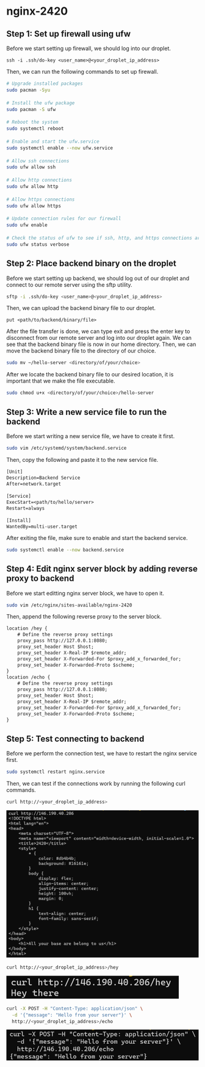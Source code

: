 # nginx-2420

## Step 1: Set up firewall using ufw

Before we start setting up firewall, we should log into our droplet.

```
ssh -i .ssh/do-key <user_name>@<your_droplet_ip_address>
```

Then, we can run the following commands to set up firewall.

```bash
# Upgrade installed packages
sudo pacman -Syu

# Install the ufw package
sudo pacman -S ufw

# Reboot the system
sudo systemctl reboot

# Enable and start the ufw.service
sudo systemctl enable --now ufw.service

# Allow ssh connections
sudo ufw allow ssh

# Allow http connections
sudo ufw allow http

# Allow https connections
sudo ufw allow https

# Update connection rules for our firewall
sudo ufw enable

# Check the status of ufw to see if ssh, http, and https connections are all allowed
sudo ufw status verbose
```

## Step 2: Place backend binary on the droplet

Before we start setting up backend, we should log out of our droplet and connect to our remote server using the sftp utility. 

```bash
sftp -i .ssh/do-key <user_name>@<your_droplet_ip_address>
```

Then, we can upload the backend binary file to our droplet.

```
put <path/to/backend/binary/file>
```

After the file transfer is done, we can type exit and press the enter key to disconnect from our remote server and log into our droplet again. We can see that the backend binary file is now in our home directory. Then, we can move the backend binary file to the directory of our choice.

```bash
sudo mv ~/hello-server <directory/of/your/choice>
```

After we locate the backend binary file to our desired location, it is important that we make the file executable.

```bash
sudo chmod u+x <directory/of/your/choice>/hello-server
```

## Step 3: Write a new service file to run the backend

Before we start writing a new service file, we have to create it first.

```bash
sudo vim /etc/systemd/system/backend.service
```

Then, copy the following and paste it to the new service file.

```
[Unit]
Description=Backend Service
After=network.target

[Service]
ExecStart=<path/to/hello/server>
Restart=always

[Install]
WantedBy=multi-user.target
```

After exiting the file, make sure to enable and start the backend service.

```bash
sudo systemctl enable --now backend.service
```

## Step 4: Edit nginx server block by adding reverse proxy to backend

Before we start editting nginx server block, we have to open it.

```bash
sudo vim /etc/nginx/sites-available/nginx-2420
```

Then, append the following reverse proxy to the server block.

```
location /hey {
    # Define the reverse proxy settings
    proxy_pass http://127.0.0.1:8080;
    proxy_set_header Host $host;
    proxy_set_header X-Real-IP $remote_addr;
    proxy_set_header X-Forwarded-For $proxy_add_x_forwarded_for;
    proxy_set_header X-Forwarded-Proto $scheme;
}
location /echo {
    # Define the reverse proxy settings
    proxy_pass http://127.0.0.1:8080;
    proxy_set_header Host $host;
    proxy_set_header X-Real-IP $remote_addr;
    proxy_set_header X-Forwarded-For $proxy_add_x_forwarded_for;
    proxy_set_header X-Forwarded-Proto $scheme;
}
```

## Step 5: Test connecting to backend

Before we perform the connection test, we have to restart the nginx service first.

```bash
sudo systemctl restart nginx.service
```

Then, we can test if the connections work by running the following curl commands.

```bash
curl http://<your_droplet_ip_address>
```

![img1](https://github.com/AndrewHsu0730/nginx-2420/blob/main/Screenshot_1.png)

```bash
curl http://<your_droplet_ip_address>/hey
```

![img1](https://github.com/AndrewHsu0730/nginx-2420/blob/main/Screenshot_2.png)

```bash
curl -X POST -H "Content-Type: application/json" \
  -d '{"message": "Hello from your server"}' \
  http://<your_droplet_ip_address>/echo
```

![img1](https://github.com/AndrewHsu0730/nginx-2420/blob/main/Screenshot_3.png)
